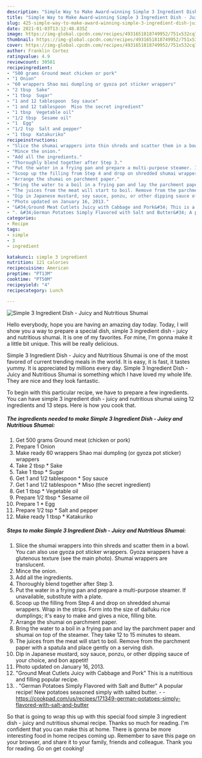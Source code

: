 ```yaml
---
description: "Simple Way to Make Award-winning Simple 3 Ingredient Dish - Juicy and Nutritious Shumai"
title: "Simple Way to Make Award-winning Simple 3 Ingredient Dish - Juicy and Nutritious Shumai"
slug: 425-simple-way-to-make-award-winning-simple-3-ingredient-dish-juicy-and-nutritious-shumai
date: 2021-01-03T13:12:48.835Z
image: https://img-global.cpcdn.com/recipes/4931651818749952/751x532cq70/simple-3-ingredient-dish-juicy-and-nutritious-shumai-recipe-main-photo.jpg
thumbnail: https://img-global.cpcdn.com/recipes/4931651818749952/751x532cq70/simple-3-ingredient-dish-juicy-and-nutritious-shumai-recipe-main-photo.jpg
cover: https://img-global.cpcdn.com/recipes/4931651818749952/751x532cq70/simple-3-ingredient-dish-juicy-and-nutritious-shumai-recipe-main-photo.jpg
author: Franklin Cortez
ratingvalue: 4.9
reviewcount: 30581
recipeingredient:
- "500 grams Ground meat chicken or pork"
- "1 Onion"
- "60 wrappers Shao mai dumpling or gyoza pot sticker wrappers"
- "2 tbsp  Sake"
- "1 tbsp  Sugar"
- "1 and 12 tablespoon  Soy sauce"
- "1 and 12 tablespoon  Miso the secret ingredient"
- "1 tbsp  Vegetable oil"
- "1/2 tbsp  Sesame oil"
- "1  Egg"
- "1/2 tsp  Salt and pepper"
- "1 tbsp  Katakuriko"
recipeinstructions:
- "Slice the shumai wrappers into thin shreds and scatter them in a bowl. You can also use gyoza pot sticker wrappers. Gyoza wrappers have a glutenous texture (see the main photo). Shumai wrappers are translucent."
- "Mince the onion."
- "Add all the ingredients."
- "Thoroughly blend together after Step 3."
- "Put the water in a frying pan and prepare a multi-purpose steamer. If unavailable, substitute with a plate."
- "Scoop up the filling from Step 4 and drop on shredded shumai wrappers. Wrap in the strips. Form into the size of daifuku rice dumplings; it&#39;s easy to make and gives a nice, filling bite."
- "Arrange the shumai on parchment paper."
- "Bring the water to a boil in a frying pan and lay the parchment paper and shumai on top of the steamer. They take 12 to 15 minutes to steam."
- "The juices from the meat will start to boil. Remove from the parchment paper with a spatula and place gently on a serving dish."
- "Dip in Japanese mustard, soy sauce, ponzu, or other dipping sauce of your choice, and bon appetit!"
- "Photo updated on January 16, 2013."
- "&#34;Ground Meat Cutlets Juicy with Cabbage and Pork&#34; This is a nutritious and filling popular recipe."
- ". &#34;German Potatoes Simply Flavored with Salt and Butter&#34; A popular recipe! New potatoes seasoned simply with salted butter.  https://cookpad.com/us/recipes/171349-german-potatoes-simply-flavored-with-salt-and-butter"
categories:
- Recipe
tags:
- simple
- 3
- ingredient

katakunci: simple 3 ingredient 
nutrition: 121 calories
recipecuisine: American
preptime: "PT13M"
cooktime: "PT50M"
recipeyield: "4"
recipecategory: Lunch

---
```



![Simple 3 Ingredient Dish - Juicy and Nutritious Shumai](https://img-global.cpcdn.com/recipes/4931651818749952/751x532cq70/simple-3-ingredient-dish-juicy-and-nutritious-shumai-recipe-main-photo.jpg)

Hello everybody, hope you are having an amazing day today. Today, I will show you a way to prepare a special dish, simple 3 ingredient dish - juicy and nutritious shumai. It is one of my favorites. For mine, I'm gonna make it a little bit unique. This will be really delicious.



Simple 3 Ingredient Dish - Juicy and Nutritious Shumai is one of the most favored of current trending meals in the world. It is easy, it is fast, it tastes yummy. It is appreciated by millions every day. Simple 3 Ingredient Dish - Juicy and Nutritious Shumai is something which I have loved my whole life. They are nice and they look fantastic.


To begin with this particular recipe, we have to prepare a few ingredients. You can have simple 3 ingredient dish - juicy and nutritious shumai using 12 ingredients and 13 steps. Here is how you cook that.

<!--inarticleads1-->

##### The ingredients needed to make Simple 3 Ingredient Dish - Juicy and Nutritious Shumai:

1. Get 500 grams Ground meat (chicken or pork)
1. Prepare 1 Onion
1. Make ready 60 wrappers Shao mai dumpling (or gyoza pot sticker) wrappers
1. Take 2 tbsp * Sake
1. Take 1 tbsp * Sugar
1. Get 1 and 1/2 tablespoon * Soy sauce
1. Get 1 and 1/2 tablespoon * Miso (the secret ingredient)
1. Get 1 tbsp * Vegetable oil
1. Prepare 1/2 tbsp * Sesame oil
1. Prepare 1 * Egg
1. Prepare 1/2 tsp * Salt and pepper
1. Make ready 1 tbsp * Katakuriko




<!--inarticleads2-->

##### Steps to make Simple 3 Ingredient Dish - Juicy and Nutritious Shumai:

1. Slice the shumai wrappers into thin shreds and scatter them in a bowl. You can also use gyoza pot sticker wrappers. Gyoza wrappers have a glutenous texture (see the main photo). Shumai wrappers are translucent.
1. Mince the onion.
1. Add all the ingredients.
1. Thoroughly blend together after Step 3.
1. Put the water in a frying pan and prepare a multi-purpose steamer. If unavailable, substitute with a plate.
1. Scoop up the filling from Step 4 and drop on shredded shumai wrappers. Wrap in the strips. Form into the size of daifuku rice dumplings; it&#39;s easy to make and gives a nice, filling bite.
1. Arrange the shumai on parchment paper.
1. Bring the water to a boil in a frying pan and lay the parchment paper and shumai on top of the steamer. They take 12 to 15 minutes to steam.
1. The juices from the meat will start to boil. Remove from the parchment paper with a spatula and place gently on a serving dish.
1. Dip in Japanese mustard, soy sauce, ponzu, or other dipping sauce of your choice, and bon appetit!
1. Photo updated on January 16, 2013.
1. &#34;Ground Meat Cutlets Juicy with Cabbage and Pork&#34; This is a nutritious and filling popular recipe.
1. . &#34;German Potatoes Simply Flavored with Salt and Butter&#34; A popular recipe! New potatoes seasoned simply with salted butter. -  - https://cookpad.com/us/recipes/171349-german-potatoes-simply-flavored-with-salt-and-butter




So that is going to wrap this up with this special food simple 3 ingredient dish - juicy and nutritious shumai recipe. Thanks so much for reading. I'm confident that you can make this at home. There is gonna be more interesting food in home recipes coming up. Remember to save this page on your browser, and share it to your family, friends and colleague. Thank you for reading. Go on get cooking!
